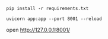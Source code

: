 ```
pip install -r requirements.txt

uvicorn app:app --port 8001 --reload

```

open
http://127.0.0.1:8001/
